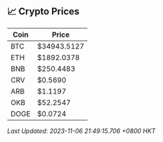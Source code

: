 ## 📈 Crypto Prices

| Coin | Price |
| ---- | ----- |
| BTC | $34943.5127 |
| ETH | $1892.0378 |
| BNB | $250.4483 |
| CRV | $0.5690 |
| ARB | $1.1197 |
| OKB | $52.2547 |
| DOGE | $0.0724 |

_Last Updated: 2023-11-06 21:49:15.706 +0800 HKT_